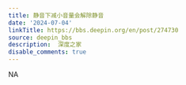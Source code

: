 ```yaml
---
title: 静音下减小音量会解除静音
date: '2024-07-04'
linkTitle: https://bbs.deepin.org/en/post/274730
source: deepin_bbs
description:  深度之家 
disable_comments: true
---
```

NA
